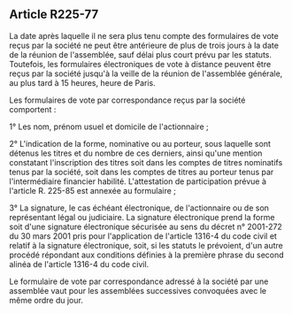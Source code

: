 Article R225-77
----
La date après laquelle il ne sera plus tenu compte des formulaires de vote reçus
par la société ne peut être antérieure de plus de trois jours à la date de la
réunion de l'assemblée, sauf délai plus court prévu par les statuts. Toutefois,
les formulaires électroniques de vote à distance peuvent être reçus par la
société jusqu'à la veille de la réunion de l'assemblée générale, au plus tard à
15 heures, heure de Paris.

Les formulaires de vote par correspondance reçus par la société comportent :

1° Les nom, prénom usuel et domicile de l'actionnaire ;

2° L'indication de la forme, nominative ou au porteur, sous laquelle sont
détenus les titres et du nombre de ces derniers, ainsi qu'une mention constatant
l'inscription des titres soit dans les comptes de titres nominatifs tenus par la
société, soit dans les comptes de titres au porteur tenus par l'intermédiaire
financier habilité. L'attestation de participation prévue à l'article R. 225-85
est annexée au formulaire ;

3° La signature, le cas échéant électronique, de l'actionnaire ou de son
représentant légal ou judiciaire. La signature électronique prend la forme soit
d'une signature électronique sécurisée au sens du décret n° 2001-272 du 30 mars
2001 pris pour l'application de l'article 1316-4 du code civil et relatif à la
signature électronique, soit, si les statuts le prévoient, d'un autre procédé
répondant aux conditions définies à la première phrase du second alinéa de
l'article 1316-4 du code civil.

Le formulaire de vote par correspondance adressé à la société par une assemblée
vaut pour les assemblées successives convoquées avec le même ordre du jour.
